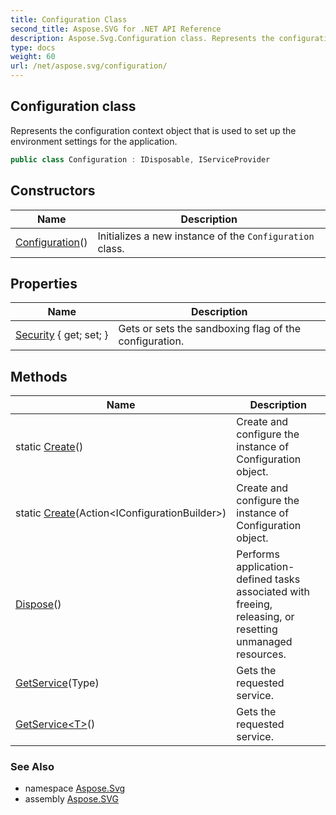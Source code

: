 ```yaml
---
title: Configuration Class
second_title: Aspose.SVG for .NET API Reference
description: Aspose.Svg.Configuration class. Represents the configuration context object that is used to set up the environment settings for the application
type: docs
weight: 60
url: /net/aspose.svg/configuration/
---
```

## Configuration class

Represents the configuration context object that is used to set up the environment settings for the application.

```csharp
public class Configuration : IDisposable, IServiceProvider
```

## Constructors

| Name | Description |
| --- | --- |
| [Configuration](configuration/)() | Initializes a new instance of the `Configuration` class. |

## Properties

| Name | Description |
| --- | --- |
| [Security](../../aspose.svg/configuration/security/) { get; set; } | Gets or sets the sandboxing flag of the configuration. |

## Methods

| Name | Description |
| --- | --- |
| static [Create](../../aspose.svg/configuration/create/#create)() | Create and configure the instance of Configuration object. |
| static [Create](../../aspose.svg/configuration/create/#create_1)(Action&lt;IConfigurationBuilder&gt;) | Create and configure the instance of Configuration object. |
| [Dispose](../../aspose.svg/configuration/dispose/)() | Performs application-defined tasks associated with freeing, releasing, or resetting unmanaged resources. |
| [GetService](../../aspose.svg/configuration/getservice/#getservice)(Type) | Gets the requested service. |
| [GetService&lt;T&gt;](../../aspose.svg/configuration/getservice/#getservice_1)() | Gets the requested service. |

### See Also

* namespace [Aspose.Svg](../../aspose.svg/)
* assembly [Aspose.SVG](../../)
